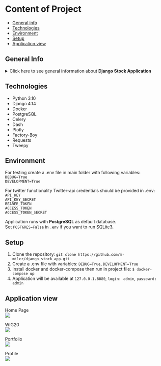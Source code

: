# Content of Project
* [General info](#general-info)
* [Technologies](#technologies)
* [Environment](#environment)
* [Setup](#setup)
* [Application view](#application-view)

## General Info
<details>
<summary>Click here to see general information about <b> Django Stock Application</b></summary>
Stock Application is a django application project in which we have the possibility to create investment portfolios,
follow current stock prices and tweets for stock exchange companies. The application allows to automatically download
data regarding the stock prices and save them into database using celery schedule.
</details>

## Technologies
<ul>
<li>Python 3.10</li>
<li>Django 4.14</li>
<li>Docker</li>
<li>PostgreSQL</li>
<li>Celery</li>
<li>Dash</li>
<li>Plotly</li>
<li>Factory-Boy</li>
<li>Requests</li>
<li>Tweepy</li>
</ul>

## Environment

For testing create a .env file in main folder with following variables: <br>
`DEBUG=True` <br>
`DEVELOPMENT=True`

For twitter functionality Twitter-api credentials should be provided in .env: <br>
`API_KEY`<br>
`API_KEY_SECRET`<br>
`BEARER_TOKEN`<br>
`ACCESS_TOKEN`<br>
`ACCESS_TOKEN_SECRET`<br>

Application runs with **PostgreSQL** as default database. <br>
Set `POSTGRES=False` in `.env` if you want to run SQLite3.

## Setup

1. Clone the repository: `git clone https://github.com/m-miler/django_stock_app.git` <br>
2. Create a .env file with variables: `DEBUG=True`, `DEVELOPMENT=True`
3. Install docker and docker-compose then run in project file: `$ docker-compose up` <br>
4. Application will be available at  `127.0.0.1.8080`, `login: admin`, `passowrd: admin` <br>


## Application view

Home Page <br>
<img src="https://user-images.githubusercontent.com/62297597/217302367-2d3f8136-1134-4167-96fc-d51f54db4d95.jpg"></img>

WIG20 <br>
<img src="https://user-images.githubusercontent.com/62297597/217300581-d39ebbf4-980d-4072-a97e-07224058659f.jpg"></img>

Portfolio <br>
<img src="https://user-images.githubusercontent.com/62297597/217301278-4fb0630b-4447-4262-b032-fb64031bb7c1.JPG"></img>

Profile <br>
<img src="https://user-images.githubusercontent.com/62297597/217302618-dccc598f-6503-4d5f-9f9d-110993acc301.jpg"></img>
